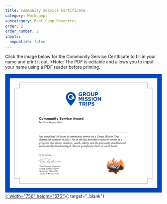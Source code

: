 ```yaml
---
title: Community Service Certificate
category: Workcamps
subcategory: Post Camp Resources
order: 2
order_number: 2
inputs:
  unpublish: false
---
```

Click the image below for the Community Service Certificate to fill in your name and print it out. \*Note: The PDF is editable and allows you to input your name using a PDF reader before printing.

[![](/uploads/community-service-award-2023.jpg){: width="756" height="575"}](https://groupcares-my.sharepoint.com/:b:/g/personal/admin_groupcares_org/EVpsXmt4GDFMl_Jt_ffcxscBq48xERV_Y_kw8zzqJ7gKPg?e=BP20SM){: target="_blank"}